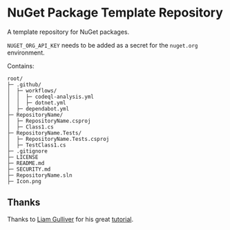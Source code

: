 # NuGet Package Template Repository
A template repository for NuGet packages.

`NUGET_ORG_API_KEY` needs to be added as a secret for the `nuget.org` environment.

Contains:

    root/
    ├─ .github/
    │  ├─ workflows/
    │  │  ├─ codeql-analysis.yml
    │  │  ├─ dotnet.yml
    │  ├─ dependabot.yml
    ├─ RepositoryName/
    │  ├─ RepositoryName.csproj
    │  ├─ Class1.cs
    ├─ RepositoryName.Tests/
    │  ├─ RepositoryName.Tests.csproj
    │  ├─ TestClass1.cs
    ├─ .gitignore
    ├─ LICENSE
    ├─ README.md
    ├─ SECURITY.md
    ├─ RepositoryName.sln
    ├─ Icon.png
    
## Thanks

Thanks to [Liam Gulliver](https://github.com/lgulliver) for his great [tutorial](https://lgulliver.github.io/dynamically-generate-projects-with-github-templates-and-actions/).

